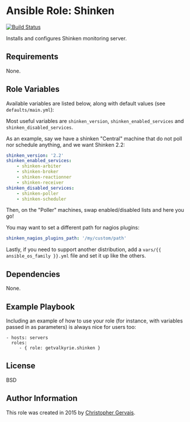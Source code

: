 Ansible Role: Shinken
=====================

[![Build Status](https://travis-ci.org/GetValkyrie/ansible-role-shinken.svg?branch=master)](https://travis-ci.org/GetValkyrie/ansible-role-shinken)

Installs and configures Shinken monitoring server.

Requirements
------------

None.

Role Variables
--------------

Available variables are listed below, along with default values (see `defaults/main.yml`):

Most useful variables are `shinken_version`, `shinken_enabled_services` and `shinken_disabled_services`.

As an example, say we have a shinken "Central" machine that do not poll nor schedule anything, and we want Shinken 2.2:

```yaml
shinken_version: '2.2'
shinken_enabled_services:
    - shinken-arbiter
    - shinken-broker
    - shinken-reactionner
    - shinken-receiver
shinken_disabled_services:
    - shinken-poller
    - shinken-scheduler
```

Then, on the "Poller" machines, swap enabled/disabled lists and here you go!

You may want to set a different path for nagios plugins:

```yaml
shinken_nagios_plugins_path: '/my/custom/path'
```

Lastly, if you need to support another distribution, add a `vars/{{ ansible_os_family }}.yml` file and set it up like the others.

Dependencies
------------

None.

Example Playbook
----------------

Including an example of how to use your role (for instance, with variables passed in as parameters) is always nice for users too:

    - hosts: servers
      roles:
         - { role: getvalkyrie.shinken }

License
-------

BSD

Author Information
------------------

This role was created in 2015 by [Christopher Gervais](http://ergonlogic.com/).
